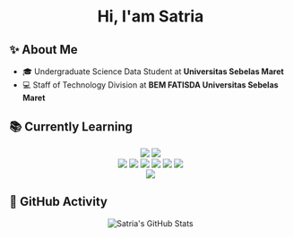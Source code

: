 <div align="center" class="flex-col w-full">
    <h1>Hi, I'am Satria</h1>
</div>

## ✨ About Me
 - 🎓 Undergraduate Science Data Student at **Universitas Sebelas Maret**
 - 💻 Staff of Technology Division at **BEM FATISDA Universitas Sebelas Maret**

## 📚 Currently Learning
<div align="center" class="flex-col">
    <div class="flex-row">
        <img src="https://img.shields.io/badge/C-blue?style=for-the-badge&logo=c"></img>
        <img src="https://img.shields.io/badge/JAVA-yellow?style=for-the-badge&logo=java"></img>
    </div>
    <div class="flex-row">
        <img src="https://img.shields.io/badge/HTML5-orange?style=for-the-badge&logo=html5"></img>
        <img src="https://img.shields.io/badge/CSS3-blue?style=for-the-badge&logo=css"></img>
        <img src="https://img.shields.io/badge/JAVASCRIPT-lightyellow?style=for-the-badge&logo=javascript"></img>
        <img src="https://img.shields.io/badge/TYPESCRIPT-lightblue?style=for-the-badge&logo=typescript"></img>
        <img src="https://img.shields.io/badge/REACT-darkblue?style=for-the-badge&logo=react"></img>
        <img src="https://img.shields.io/badge/NEXT-black?style=for-the-badge&logo=next.js"></img>
    </div>
    <div class="flex-row">
        <img src="https://img.shields.io/badge/SQLSERVER-white?style=for-the-badge&logo=sqlserver"></img>
    </div>
</div>

## 📅 GitHub Activity
<div align="center">
    <img src="https://github-readme-stats-six-sand-83.vercel.app/api?username=stringptr&show_icons=true&theme=gruvbox" alt="Satria's GitHub Stats"/>
</div>
